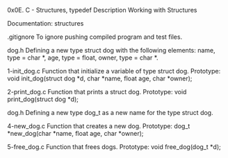 0x0E. C - Structures, typedef
Description
Working with Structures

Documentation: structures

.gitignore To ignore pushing compiled program and test files.

dog.h Defining a new type struct dog with the following elements: name, type = char *, age, type = float, owner, type = char *.

1-init_dog.c Function that initialize a variable of type struct dog. Prototype: void init_dog(struct dog *d, char *name, float age, char *owner);

2-print_dog.c Function that prints a struct dog. Prototype: void print_dog(struct dog *d);

dog.h Defining a new type dog_t as a new name for the type struct dog.

4-new_dog.c Function that creates a new dog. Prototype: dog_t *new_dog(char *name, float age, char *owner);

5-free_dog.c Function that frees dogs. Prototype: void free_dog(dog_t *d);

